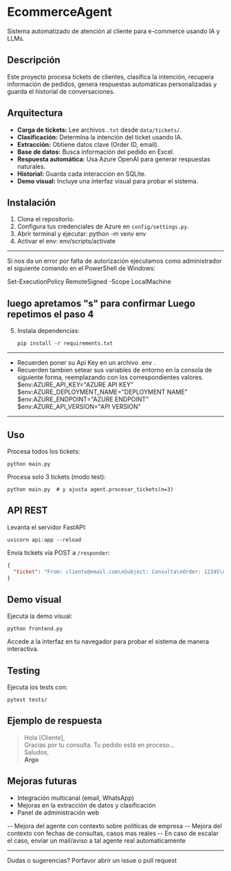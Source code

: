 # EcommerceAgent

Sistema automatizado de atención al cliente para e-commerce usando IA y LLMs.

## Descripción

Este proyecto procesa tickets de clientes, clasifica la intención, recupera información de pedidos, genera respuestas automáticas personalizadas y guarda el historial de conversaciones.

## Arquitectura

- **Carga de tickets:** Lee archivos `.txt` desde `data/tickets/`.
- **Clasificación:** Determina la intención del ticket usando IA.
- **Extracción:** Obtiene datos clave (Order ID, email).
- **Base de datos:** Busca información del pedido en Excel.
- **Respuesta automática:** Usa Azure OpenAI para generar respuestas naturales.
- **Historial:** Guarda cada interacción en SQLite.
- **Demo visual:** Incluye una interfaz visual para probar el sistema.

## Instalación

1. Clona el repositorio.
2. Configura tus credenciales de Azure en `config/settings.py`.
3. Abrir terminal y ejecutar: python -m venv env
4. Activar el env: env/scripts/activate 
-----
 Si nos da un error por falta de autorización ejecutamos como administrador 
el siguiente comando en el PowerShell de Windows:

Set-ExecutionPolicy RemoteSigned -Scope LocalMachine

luego apretamos "s" para confirmar
Luego repetimos el paso 4
-----
5. Instala dependencias:
   ```
   pip install -r requirements.txt
   ```
---
 - Recuerden poner su Api Key en un archivo .env .
 - Recuerden tambien setear sus variables de entorno en la consola de siguiente forma, reemplazando con los correspondientes valores.
 $env:AZURE_API_KEY="AZURE API KEY"
 $env:AZURE_DEPLOYMENT_NAME="DEPLOYMENT NAME"
 $env:AZURE_ENDPOINT="AZURE ENDPOINT"
 $env:AZURE_API_VERSION="API VERSION"
---

## Uso

Procesa todos los tickets:
```
python main.py
```

Procesa solo 3 tickets (modo test):
```
python main.py  # y ajusta agent.procesar_tickets(n=3)
```

## API REST

Levanta el servidor FastAPI:
```
uvicorn api:app --reload
```
Envía tickets vía POST a `/responder`:
```json
{
  "ticket": "From: cliente@email.com\nSubject: Consulta\nOrder: 12345\nStore: Tienda\nMensaje del cliente..."
}
```

## Demo visual

Ejecuta la demo visual:
```
python frontend.py
```
Accede a la interfaz en tu navegador para probar el sistema de manera interactiva.

## Testing

Ejecuta los tests con:
```
pytest tests/
```

## Ejemplo de respuesta

> Hola [Cliente],  
> Gracias por tu consulta. Tu pedido está en proceso...  
> Saludos,  
> **Argo**

## Mejoras futuras

- Integración multicanal (email, WhatsApp)
- Mejoras en la extracción de datos y clasificación
- Panel de administración web

-- Mejora del agente con contexto sobre politicas de empresa
-- Mejora del contexto con fechas de consultas, casos mas reales
-- En caso de escalar el caso, enviar un mail/aviso a tal agente real automaticamente

---
Dudas o sugerencias? Porfavor abrir un issue o pull request
